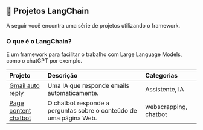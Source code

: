 ## 🦜 Projetos LangChain
A seguir você encontra uma série de projetos utilizando o framework.

### O que é o LangChain?
É um framework para facilitar o trabalho com Large Language Models, como o chatGPT por exemplo.

| Projeto              | Descrição                | Categorias                 |
| :-------------------- | :--------------------- |:--------------------------- |
| [Gmail auto reply](#) | Uma IA que responde emails automaticamente. | Assistente, IA |
|     [Page content chatbot](https://github.com/lucas-mithidieri/langchain/tree/main/page-content-chatbot)       |     O chatbot responde a perguntas sobre o conteúdo de uma página Web.      |      webscrapping, chatbot           |

